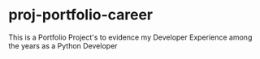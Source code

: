 # proj-portfolio-career
This is a Portfolio Project's to evidence my Developer Experience among the years as a Python Developer
